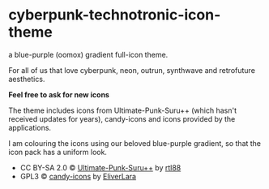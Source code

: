 # cyberpunk-technotronic-icon-theme
a blue-purple (oomox) gradient full-icon theme.

For all of us that love cyberpunk, neon, outrun, synthwave and retrofuture aesthetics.

**Feel free to ask for new icons**

The theme includes icons from Ultimate-Punk-Suru++ (which hasn't received updates for years), candy-icons and icons provided by the applications.

I am colouring the icons using our beloved blue-purple gradient, so that the icon pack has a uniform look.

* CC BY-SA 2.0 © [Ultimate-Punk-Suru++](https://www.opendesktop.org/p/1333537/) by [rtl88](https://www.opendesktop.org/u/rtl88)
* GPL3 © [candy-icons](https://github.com/EliverLara/candy-icons) by [EliverLara](https://github.com/EliverLara)
